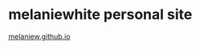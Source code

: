 # melaniewhite personal site

<a href="http://melaniew.github.io" target="_blank">melaniew.github.io</a>
